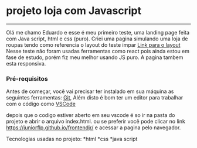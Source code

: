 # projeto loja com Javascript


--------------------------------------------------------------------------------------------------------------------------------------------------------
Olá me chamo Eduardo e esse é meu primeiro teste, uma landing page feita com Java script, html e css (puro).
Criei uma pagina simulando uma loja de roupas tendo como referencia o layout do teste impar [Link para o layout](https://xd.adobe.com/view/c715f110-fbd4-4323-be0c-0e453c1450db-9246)
Nesse teste não foram usadas ferramentas como react pois ainda estou em fase de estudo, porém fiz meu melhor usando JS puro.
A pagina tambem esta responsiva.


### Pré-requisitos
Antes de começar, você vai precisar ter instalado em sua máquina as seguintes ferramentas:
[Git](https://git-scm.com),  Além disto é bom ter um editor para trabalhar com o código como [VSCode](https://code.visualstudio.com/)

depois que o codigo estiver aberto em seu vscode é so ir na pasta do projeto e abrir o arquivo index.html.
ou se preferir você pode clicar no link https://juniorflp.github.io/frontendjr/  e acessar a pagina pelo navegador.

Tecnologias usadas no projeto:
*html
*css
*java script



